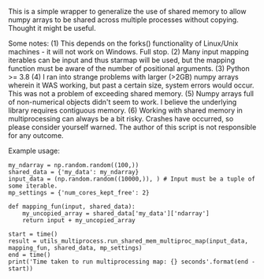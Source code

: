 This is a simple wrapper to generalize the use of shared memory to allow numpy arrays to be shared across multiple processes without copying. Thought it might be useful.

Some notes:
(1) This depends on the forks() functionality of Linux/Unix machines - it will not work on Windows. Full stop.
(2) Many input mapping iterables can be input and thus starmap will be used, but the mapping function must be aware of the number of positional arguments.
(3) Python >= 3.8
(4) I ran into strange problems with larger (>2GB) numpy arrays wherein it WAS working, but past a certain size, system errors would occur. This was not a problem of exceeding shared memory.
(5) Numpy arrays full of non-numerical objects didn't seem to work. I believe the underlying library requires contiguous memory.
(6) Working with shared memory in multiprocessing can always be a bit risky. Crashes have occurred, so please consider yourself warned. The author of this script is not responsible for any
    outcome. 

Example usage:
```
my_ndarray = np.random.random((100,))
shared_data = {'my_data': my_ndarray}
input_data = (np.random.random((10000,)), ) # Input must be a tuple of some iterable.
mp_settings = {'num_cores_kept_free': 2}

def mapping_fun(input, shared_data):
    my_uncopied_array = shared_data['my_data']['ndarray']
    return input + my_uncopied_array

start = time()
result = utils_multiprocess.run_shared_mem_multiproc_map(input_data, mapping_fun, shared_data, mp_settings)
end = time()
print('Time taken to run multiprocessing map: {} seconds'.format(end - start))
```
